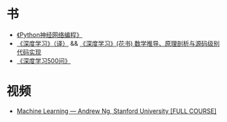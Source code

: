 # 书
* <a href = "https://github.com/makeyourownneuralnetwork/makeyourownneuralnetwork.git">《Python神经网络编程》</a>  
* <a href = "https://github.com/exacity/deeplearningbook-chinese.git">《深度学习》（译）</a> &&   <a href = "https://github.com/MingchaoZhu/DeepLearning">《深度学习》(花书) 数学推导、原理剖析与源码级别代码实现 </a>
* <a href = "https://github.com/scutan90/DeepLearning-500-questions">《深度学习500问》</a>

# 视频
* <a href = "https://www.youtube.com/playlist?list=PLLssT5z_DsK-h9vYZkQkYNWcItqhlRJLN">Machine Learning — Andrew Ng, Stanford University [FULL COURSE]</a>
